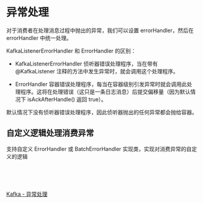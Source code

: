 # 异常处理

对于消费者在处理消息过程中抛出的异常，我们可以设置 errorHandler，然后在 errorHandler 中统一处理。


KafkaListenerErrorHandler 和 ErrorHandler 的区别：


- KafkaListenerErrorHandler 侦听器错误处理程序，当在带有 @KafkaListener 注释的方法中发生异常时，就会调用这个处理程序。

- ErrorHandler 容器错误处理程序，每当在容器级别引发异常时就会调用此处理程序。这将在处理错误（这只是一条日志消息）后提交偏移量（因为默认情况下 isAckAfterHandle() 返回 true）。


默认情况下没有侦听器错误处理程序，因此侦听器抛出的任何异常都会抛给容器。


## 自定义逻辑处理消费异常

支持自定义 ErrorHandler 或 BatchErrorHandler 实现类，实现对消费异常的自定义的逻辑


<br>
<br>
<br>

[Kafka - 异常处理](https://blog.csdn.net/qq_34561892/article/details/104055095)
